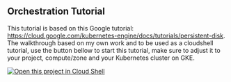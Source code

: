 ## Orchestration Tutorial

This tutorial is based on this Google tutorial: https://cloud.google.com/kubernetes-engine/docs/tutorials/persistent-disk. The walkthrough based on my own work and to be used as a cloudshell tutorial, use the button bellow to start this tutorial, make sure to adjust it to your project, compute/zone and your Kubernetes cluster on GKE.

[![Open this project in Cloud
Shell](http://gstatic.com/cloudssh/images/open-btn.png)](https://console.cloud.google.com/cloudshell/open?git_repo=https://github.com/quintest/cloudshell-tutorials-summerschool.git&page=editor&tutorial=orchestration/tutorial.md)


